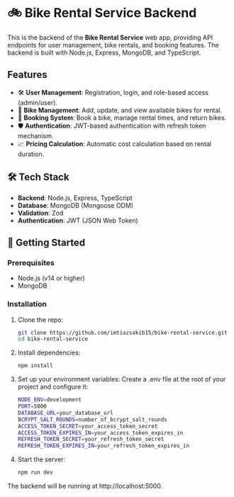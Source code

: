 # 🚲 Bike Rental Service Backend

This is the backend of the **Bike Rental Service** web app, providing API endpoints for user management, bike rentals, and booking features. The backend is built with Node.js, Express, MongoDB, and TypeScript.

## Features

- 🛠 **User Management**: Registration, login, and role-based access (admin/user).
- 🚴 **Bike Management**: Add, update, and view available bikes for rental.
- 📅 **Booking System**: Book a bike, manage rental times, and return bikes.
- 🛡 **Authentication**: JWT-based authentication with refresh token mechanism.
- 📈 **Pricing Calculation**: Automatic cost calculation based on rental duration.

## 🛠 Tech Stack

- **Backend**: Node.js, Express, TypeScript
- **Database**: MongoDB (Mongoose ODM)
- **Validation**: Zod
- **Authentication**: JWT (JSON Web Token)

## 🚀 Getting Started

### Prerequisites

- Node.js (v14 or higher)
- MongoDB

### Installation

1. Clone the repo:

   ```bash
   git clone https://github.com/imtiazsakib15/bike-rental-service.git
   cd bike-rental-service
   ```

2. Install dependencies:

   ```bash
   npm install
   ```

3. Set up your environment variables: Create a .env file at the root of your project and configure it:

   ```bash
   NODE_ENV=development
   PORT=5000
   DATABASE_URL=your_database_url
   BCRYPT_SALT_ROUNDS=number_of_bcrypt_salt_rounds
   ACCESS_TOKEN_SECRET=your_access_token_secret
   ACCESS_TOKEN_EXPIRES_IN=your_access_token_expires_in
   REFRESH_TOKEN_SECRET=your_refresh_token_secret
   REFRESH_TOKEN_EXPIRES_IN=your_refresh_token_expires_in
   ```

4. Start the server:

   ```bash
   npm run dev
   ```

The backend will be running at http://localhost:5000.
